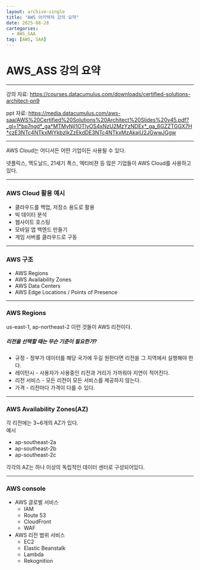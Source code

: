 ```yaml
---
layout: archive-single
title: "AWS 아키텍쳐 강의 요약"
date: 2025-08-28
cartegories:
  - AWS_SAA
tag: [AWS, SAA]
---
```

AWS_ASS 강의 요약
===
- - -
강의 자료: <https://courses.datacumulus.com/downloads/certified-solutions-architect-pn9>

ppt 자료: <https://media.datacumulus.com/aws-saa/AWS%20Certified%20Solutions%20Architect%20Slides%20v45.pdf?_gl=1*bp7ngd*_ga*MTMyNjI1OTIyOS4xNzU2MzYzNDEx*_ga_6GZZTGGX7H*czE3NTc4NTkxMjYkbzIkZzEkdDE3NTc4NTkxMzAkajU2JGwwJGgw>

- - -

AWS Cloud는 어디서든 어떤 기업이든 사용될 수 있다.

넷플릭스, 맥도날드, 21세기 폭스, 엑티비젼 등 많은 기업들이 AWS Cloud를 사용하고 있다.
- - -

### AWS Cloud 활용 예시

* 클라우드를 백업, 저장소 용도로 활용
* 빅 데이터 분석
* 웹사이트 호스팅
* 모바일 앱 백엔드 만들기
* 게임 서버를 클라우드로 구동

- - -
### AWS 구조

* AWS Regions
* AWS Availability Zones
* AWS Data Centers
* AWS Edge Locations / Points of Presence

- - -
### AWS Regions

us-east-1, ap-northeast-2 이런 것들이 AWS 리전이다.

##### *리전을 선택할 때는 무슨 기준이 필요한가?*

* 규정 - 정부가 데이터를 해당 국가에 두길 원한다면 리전을 그 지역에서 실행해야 한다.
* 레이턴시 - 사용자가 사용중인 리전과 거리가 가까워야 지연이 적어진다.
* 리전 서비스 - 모든 리전이 모든 서비스를 제공하지 않는다.
* 가격 - 리전마다 가격이 다를 수 있다.

- - -
### AWS Availability Zones(AZ)

각 리전에는 3~6개의 AZ가 있다.    
예시
* ap-southeast-2a
* ap-southeast-2b
* ap-southeast-2c

각각의 AZ는 하나 이상의 독립적인 데이터 센터로 구성되어있다.

- - -
### AWS console

* AWS 글로벌 서비스
  * IAM
  * Route 53
  * CloudFront
  * WAF
* AWS 리전 범위 서비스
  * EC2
  * Elastic Beanstalk
  * Lambda
  * Rekognition

  
